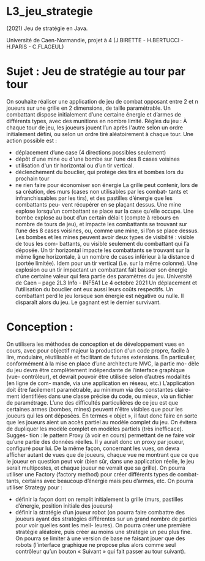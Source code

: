 # L3_jeu_strategie
(2021) Jeu de stratégie en Java.

Université de Caen-Normandie, projet à 4 (J.BIRETTE - H.BERTUCCI - H.PARIS - C.FLAGEUL)

# Sujet : Jeu de stratégie au tour par tour
On souhaite réaliser une application de jeu de combat opposant entre 2 et n joueurs sur
une grille en 2 dimensions, de taille paramétrable.
Un combattant dispose initialement d’une certaine énergie et d’armes de différents types,
avec des munitions en nombre limité.
Règles du jeu :
À chaque tour de jeu, les joueurs jouent l’un après l'autre selon un ordre initialement
défini, ou selon un ordre tiré aléatoirement à chaque tour.
Une action possible est :
- déplacement d’une case (4 directions possibles seulement)
- dépôt d'une mine ou d'une bombe sur l’une des 8 cases voisines
- utilisation d'un tir horizontal ou d’un tir vertical.
- déclenchement du bouclier, qui protège des tirs et bombes lors du prochain tour
- ne rien faire pour économiser son énergie
La grille peut contenir, lors de sa création, des murs (cases non utilisables par les combat-
tants et infranchissables par les tirs), et des pastilles d’énergie que les combattants peu-
vent récupérer en se plaçant dessus.
Une mine explose lorsqu’un combattant se place sur la case qu’elle occupe.
Une bombe explose au bout d’un certain délai t (compte à rebours en nombre de tours de
jeu), et impacte les combattants se trouvant sur l’une des 8 cases voisines, ou, comme une
mine, si l’on se place dessus.
Les bombes et les mines peuvent avoir deux types de visibilité : visible de tous les com-
battants, ou visible seulement du combattant qui l’a déposée.
Un tir horizontal impacte les combattants se trouvant sur la même ligne horizontale, à un
nombre de cases inférieur à la distance d (portée limitée). Idem pour un tir vertical (i.e.
sur la même colonne).
Une explosion ou un tir impactant un combattant fait baisser son énergie d’une certaine
valeur qui fera partie des paramètres du jeu.
Université de Caen – page 2L3 Info - INF5A1
Le 4 octobre 2021
Un déplacement et l’utilisation du bouclier ont eux aussi leurs coûts respectifs.
Un combattant perd le jeu lorsque son énergie est négative ou nulle. Il disparaît alors du
jeu. Le gagnant est le dernier survivant.

# Conception :

On utilisera les méthodes de conception et de développement vues en cours, avec pour
objectif majeur la production d'un code propre, facile à lire, modulaire, réutilisable et
facilitant de futures extensions.
En particulier, conformément à la mise en place d’une architecture MVC, la partie mo-
dèle du jeu devra être complètement indépendante de l’interface graphique (vue-
contrôleur), et devrait pouvoir être utilisée selon d’autres modalités (en ligne de com-
mande, via une application en réseau, etc.)
L’application doit être facilement paramétrable, au minimum via des constantes claire-
ment identifiées dans une classe précise du code, ou mieux, via un fichier de paramétrage.
L’une des difficultés particulières de ce jeu est que certaines armes (bombes, mines)
peuvent n'être visibles que pour les joueurs qui les ont déposées. En termes « objet », il
faut donc faire en sorte que les joueurs aient un accès partiel au modèle complet du jeu.
On évitera de dupliquer les modèle complet en modèles partiels (très inefficace). Sugges-
tion : le pattern Proxy (à voir en cours) permettant de ne faire voir qu’une partie des
données réelles. Il y aurait donc un proxy par joueur, configuré pour lui.
De la même façon, concernant les vues, on devra afficher autant de vues que de joueurs,
chaque vue ne montrant que ce que le joueur en question peut voir (bien sûr, dans une
application réelle, le jeu serait multipostes, et chaque joueur ne verrait que sa grille).
On pourra utiliser une Factory (factory method) pour créer différents types de combat-
tants, certains avec beaucoup d’énergie mais peu d’armes, etc.
On pourra utiliser Strategy pour :
- définir la façon dont on remplit initialement la grille (murs, pastilles d’énergie, position
initiale des joueurs)
- définir la stratégie d’un joueur robot (on pourra faire combattre des joueurs ayant des
stratégies différentes sur un grand nombre de parties pour voir quelles sont les meil-
leures). On pourra créer une première stratégie aléatoire, puis créer au moins une stratégie
un peu plus fine.
On pourra se limiter à une version de base ne faisant jouer que des robots (l’interface
graphique ne propose plus alors comme seul contrôleur qu’un bouton « Suivant » qui fait
passer au tour suivant).
